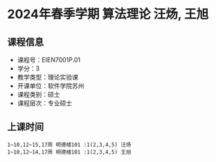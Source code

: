 # 2024年春季学期 算法理论 汪炀, 王旭






## 课程信息

- 课程号：EIEN7001P.01
- 学分：3
- 教学类型：理论实验课
- 开课单位：软件学院苏州
- 课程类别：硕士
- 课程层次：专业硕士

## 上课时间

```
1~10,12~15,17周 明德楼101 :1(2,3,4,5) 汪炀
1~10,12~14,17周 明德楼101 :1(2,3,4,5) 王旭
```

